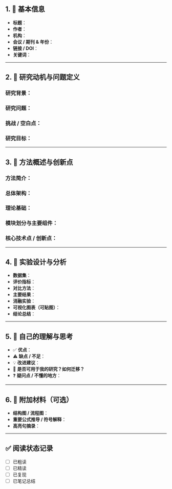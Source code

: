 ## 1. 📌 基本信息
- **标题**：
- **作者**：
- **机构**：
- **会议 / 期刊 & 年份**：
- **链接 / DOI**：
- **关键词**：

---

## 2. 🎯 研究动机与问题定义
### **研究背景**：

### **研究问题**：

### **挑战 / 空白点**：

### **研究目标**：


---

## 3. 🧠 方法概述与创新点
### **方法简介**：

### **总体架构**：

### **理论基础：** 

### **模块划分与主要组件**：

### **核心技术点 / 创新点**：
  

---

## 4. 🧪 实验设计与分析
- **数据集**：
- **评价指标**：
- **对比方法**：
- **主要结果**：
- **消融实验**：
- **可视化图表（可贴图）**：
- **结论总结**：

---

## 5. 🧩 自己的理解与思考
- ✅ **优点**：
- ⚠️ **缺点 / 不足**：
- 💡 **改进建议**：
- 🔄 **是否可用于我的研究？如何迁移？**
- ❓ **疑问点 / 不懂的地方**：

---

## 6. 📎 附加材料（可选）
- **结构图 / 流程图**：
- **重要公式推导 / 符号解释**：
- **高亮句摘录**：

---

## ✅ 阅读状态记录
- [ ] 已粗读
- [ ] 已精读
- [ ] 已复现
- [ ] 已笔记总结